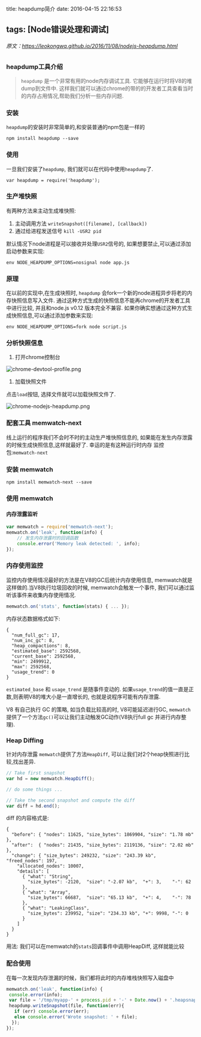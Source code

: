 title: heapdump简介
date: 2016-04-15 22:16:53

tags: [Node错误处理和调试]
---
######  原文：https://leokongwq.github.io/2016/11/08/nodejs-heapdump.html
### heapdump工具介绍

> `heapdump` 是一个非常有用的node内存调试工具. 它能够在运行时将V8的堆dump到文件中. 这样我们就可以通过chrome的带的的开发者工具查看当时的内存占用情况,帮助我们分析一些内存问题.

### 安装

`heapdump`的安装时非常简单的,和安装普通的npm包是一样的

```
npm install heapdump --save
```

### 使用

一旦我们安装了`heapdump`, 我们就可以在代码中使用`heapdump`了.

```
var heapdump = require('heapdump');
```

### 生产堆快照

有两种方法来主动生成堆快照:

1. 主动调用方法 `writeSnapshot([filename], [callback])`
2. 通过给进程发送信号 `kill -USR2 pid`

默认情况下node进程是可以接收并处理`USR2`信号的, 如果想要禁止,可以通过添加启动参数来实现:

```
env NODE_HEAPDUMP_OPTIONS=nosignal node app.js
```

### 原理

在以前的实现中,在生成块照时, `heapdump` 会fork一个新的node进程异步将老的内存快照信息写入文件. 通过这种方式生成的快照信息不能再chrome的开发者工具中进行比较, 并且和node.js v0.12 版本完全不兼容. 如果你确实想通过这种方式生成快照信息,可以通过添加参数来实现:

```
env NODE_HEAPDUMP_OPTIONS=fork node script.js
```

### 分析快照信息

1. 打开chrome控制台

![chrome-devtool-profile.png](https://leokongwq.github.io/2016/11/08/nodejs-heapdump/chrome-devtool-profile.png)

1. 加载快照文件

点击`load`按钮, 选择文件就可以加载快照文件了.

![chrome-nodejs-heapdump.png](https://leokongwq.github.io/2016/11/08/nodejs-heapdump/chrome-nodejs-heapdump.png)

### 配套工具 memwatch-next

线上运行的程序我们不会时不时的主动生产堆快照信息的, 如果能在发生内存泄露的时候生成快照信息,这样就最好了. 幸运的是有这种运行时内存
监控包:`memwatch-next`

### 安装 memwatch

```
npm install memwatch-next --save
```

### 使用 memwatch

#### 内存泄露监听

```javascript
var memwatch = require('memwatch-next');
memwatch.on('leak', function(info) { 
    // 发生内存泄露时的回调函数
    console.error('Memory leak detected: ', info);
});
```

### 内存使用监控

监控内存使用情况最好的方法是在V8的GC后统计内存使用信息, memwatch就是这样做的.当V8执行垃圾回收的时候, memwatch会触发一个事件, 我们可以通过监听该事件来收集内存使用情况.

```javascript
memwatch.on('stats', function(stats) { ... });
```

内存状态数据格式如下:

```
{
  "num_full_gc": 17,
  "num_inc_gc": 8,
  "heap_compactions": 8,
  "estimated_base": 2592568,
  "current_base": 2592568,
  "min": 2499912,
  "max": 2592568,
  "usage_trend": 0
}
```

`estimated_base` 和 `usage_trend` 是随事件变动的. 如果`usage_trend`的值一直是正数,则表明V8的堆大小是一直增长的, 也就是说程序可能有内存泄露.

V8 有自己执行 GC 的策略, 如当负载比较高的时, V8可能延迟进行GC, `memwatch` 提供了一个方法`gc()`可以让我们主动触发GC动作(V8执行full gc 并进行内存整理).

### Heap Diffing

针对内存泄露 `memwatch`提供了方法`HeapDiff`, 可以让我们对2个heap快照进行比较,找出差异.

```javascript
// Take first snapshot 
var hd = new memwatch.HeapDiff();

// do some things ... 

// Take the second snapshot and compute the diff 
var diff = hd.end();
```

diff 的内容格式是:

```
{
  "before": { "nodes": 11625, "size_bytes": 1869904, "size": "1.78 mb" },
  "after":  { "nodes": 21435, "size_bytes": 2119136, "size": "2.02 mb" },
  "change": { "size_bytes": 249232, "size": "243.39 kb", "freed_nodes": 197,
    "allocated_nodes": 10007,
    "details": [
      { "what": "String",
        "size_bytes": -2120,  "size": "-2.07 kb",  "+": 3,    "-": 62
      },
      { "what": "Array",
        "size_bytes": 66687,  "size": "65.13 kb",  "+": 4,    "-": 78
      },
      { "what": "LeakingClass",
        "size_bytes": 239952, "size": "234.33 kb", "+": 9998, "-": 0
      }
    ]
  }
}
```

用法: 我们可以在memwatch的`stats`回调事件中调用HeapDiff, 这样就能比较

### 配合使用

在每一次发现内存泄漏的时候，我们都将此时的内存堆栈快照写入磁盘中

```javascript
memwatch.on('leak', function(info) {
 console.error(info);
 var file = '/tmp/myapp-' + process.pid + '-' + Date.now() + '.heapsnapshot';
 heapdump.writeSnapshot(file, function(err){
   if (err) console.error(err);
   else console.error('Wrote snapshot: ' + file);
  });
});
```